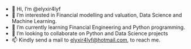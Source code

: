 - 👋 Hi, I’m @elyxir4lyf
- 👀 I’m interested in Financial modelling and valuation, Data Science and Machine Learning.
- 🌱 I’m currently learning Financial Engineering and Python programming.
- 💞️ I’m looking to collaborate on Python and Data Science projects
- 📫 Kindly send a mail to elyxir4lyf@hotmail.com, to reach me.

<!---
elyxir4lyf/elyxir4lyf is a ✨ special ✨ repository because its `README.md` (this file) appears on your GitHub profile.
You can click the Preview link to take a look at your changes.
--->
